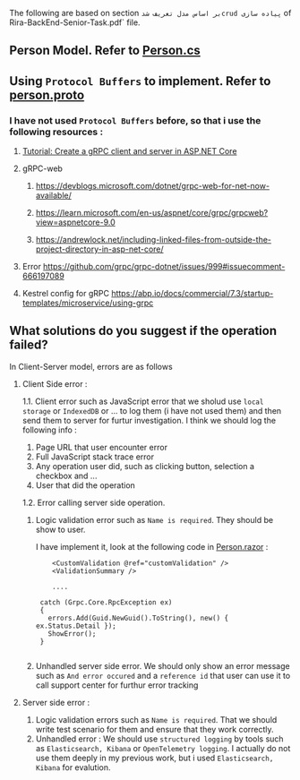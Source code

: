 ﻿

The following are based on section `بر اساس مدل تعریف شدcrud پیاده سازی` of Rira-BackEnd-Senior-Task.pdf` file.

## Person Model. Refer to [Person.cs](Server/Common/Rira.BackEnd.SeniorTask.Entity/Person.cs)

## Using  `Protocol Buffers` to implement. Refer to [person.proto](@Common/Protos/person.proto)

### I have not used `Protocol Buffers` before, so that i use the following resources :

1. [Tutorial: Create a gRPC client and server in ASP.NET Core](https://learn.microsoft.com/en-us/aspnet/core/tutorials/grpc/grpc-start?view=aspnetcore-9.0&tabs=visual-studio)

2. gRPC-web
 
    1. https://devblogs.microsoft.com/dotnet/grpc-web-for-net-now-available/

    2. https://learn.microsoft.com/en-us/aspnet/core/grpc/grpcweb?view=aspnetcore-9.0

    3. https://andrewlock.net/including-linked-files-from-outside-the-project-directory-in-asp-net-core/

3. Error https://github.com/grpc/grpc-dotnet/issues/999#issuecomment-666197089

4. Kestrel config for gRPC https://abp.io/docs/commercial/7.3/startup-templates/microservice/using-grpc

 
## What solutions do you suggest if the operation failed?

In Client-Server model, errors are as follows

1. Client Side error :

	1.1. Client error such as JavaScript error that we sholud use `local storage` or `IndexedDB` or ... to log them (i have not used them) and then send them to server for furtur investigation.
         I think we should log the following info :
     
      1. Page URL that user encounter error
      2. Full JavaScript stack trace error
      3. Any operation user did, such as clicking button, selection a checkbox and ...
      4. User that did the operation
   
   1.2. Error calling server side operation.
   
      1. Logic validation error such as `Name is required`. They should be show to user.
      
         I have implement it, look at the following code in [Person.razor](Client/Rira.BackEnd.SeniorTask.BlazorWebAssembly/Pages/Person.razor) :
         ```
             <CustomValidation @ref="customValidation" />
             <ValidationSummary />
             
             ....
             
          catch (Grpc.Core.RpcException ex)
          {
            errors.Add(Guid.NewGuid().ToString(), new() { ex.Status.Detail });
            ShowError();
          }
             
         ```
         
      2. Unhandled server side error. We should only show an error message such as `And error occured` and a `reference id` that user can 
         use it to call support center for furthur error tracking

2. Server side error : 
   1. Logic validation errors such as `Name is required`. That we should write test scenario for them and ensure that they work correctly.
   2.  Unhandled error : We should use `structured logging` by tools such as `Elasticsearch, Kibana` or `OpenTelemetry logging`.
      I actually do not use them deeply in my previous work, but i used `Elasticsearch, Kibana` for evalution.
   
   
   

